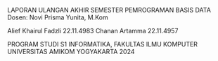 LAPORAN ULANGAN AKHIR SEMESTER PEMROGRAMAN BASIS DATA
Dosen: Novi Prisma Yunita, M.Kom

 Alief Khairul Fadzli 22.11.4983
Chanan Artamma 22.11.4957

PROGRAM STUDI S1 INFORMATIKA, FAKULTAS ILMU KOMPUTER
UNIVERSITAS AMIKOM YOGYAKARTA
2024
